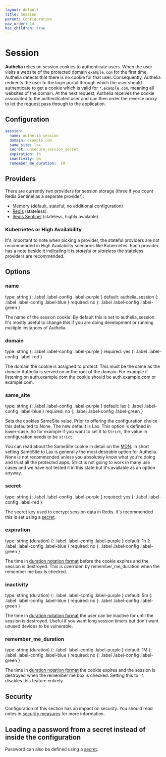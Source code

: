 ```yaml
---
layout: default
title: Session
parent: Configuration
nav_order: 14
has_children: true
---
```


# Session

**Authelia** relies on session cookies to authenticate users. When the user visits
a website of the protected domain `example.com` for the first time, Authelia detects
that there is no cookie for that user. Consequently, Authelia redirects the user
to the login portal through which the user should authenticate to get a cookie which
is valid for `*.example.com`, meaning all websites of the domain.
At the next request, Authelia receives the cookie associated to the authenticated user
and can then order the reverse proxy to let the request pass through to the application.

## Configuration

```yaml
session:
  name: authelia_session
  domain: example.com
  same_site: lax
  secret: unsecure_session_secret
  expiration: 1h
  inactivity: 5m
  remember_me_duration:  1M
```

## Providers

There are currently two providers for session storage (three if you count Redis Sentinel as a separate provider):
* Memory (default, stateful, no additional configuration)
* [Redis](./redis.md) (stateless).
* [Redis Sentinel](./redis.md#high_availability) (stateless, highly available).

### Kubernetes or High Availability

It's important to note when picking a provider, the stateful providers are not recommended in High Availability
scenarios like Kubernetes. Each provider has a note beside it indicating it is *stateful* or *stateless* the stateless
providers are recommended.

## Options

### name
<div markdown="1">
type: string
{: .label .label-config .label-purple }
default: authelia_session
{: .label .label-config .label-blue }
required: no
{: .label .label-config .label-green }
</div>

The name of the session cookie. By default this is set to authelia_session. It's mostly useful to change this if you are
doing development or running multiple instances of Authelia.

### domain
<div markdown="1">
type: string
{: .label .label-config .label-purple }
required: yes
{: .label .label-config .label-red }
</div>

The domain the cookie is assigned to protect. This must be the same as the domain Authelia is served on or the root
of the domain. For example if listening on auth.example.com the cookie should be auth.example.com or example.com.

### same_site
<div markdown="1">
type: string
{: .label .label-config .label-purple }
default: lax
{: .label .label-config .label-blue }
required: no
{: .label .label-config .label-green }
</div>

Sets the cookies SameSite value. Prior to offering the configuration choice this defaulted to None. The new default is
Lax. This option is defined in lower-case. So for example if you want to set it to `Strict`, the value in configuration
needs to be `strict`.

You can read about the SameSite cookie in detail on the 
[MDN](https://developer.mozilla.org/en-US/docs/Web/HTTP/Headers/Set-Cookie/SameSite). In short setting SameSite to Lax
is generally the most desirable option for Authelia. None is not recommended unless you absolutely know what you're
doing and trust all the protected apps. Strict is not going to work in many use cases and we have not tested it in this
state but it's available as an option anyway.

### secret
<div markdown="1">
type: string
{: .label .label-config .label-purple }
required: yes
{: .label .label-config .label-red }
</div>

The secret key used to encrypt session data in Redis. It's recommended this is set using a [secret](../secrets.md).

### expiration
<div markdown="1">
type: string (duration)
{: .label .label-config .label-purple }
default: 1h
{: .label .label-config .label-blue }
required: no
{: .label .label-config .label-green }
</div>

The time in [duration notation format](../index.md#duration-notation-format) before the cookie expires and the session
is destroyed. This is overriden by remember_me_duration when the remember me box is checked.

### inactivity
<div markdown="1">
type: string (duration)
{: .label .label-config .label-purple }
default: 5m
{: .label .label-config .label-blue }
required: no
{: .label .label-config .label-green }
</div>

The time in [duration notation format](../index.md#duration-notation-format) the user can be inactive for until the
session is destroyed. Useful if you want long session timers but don't want unused devices to be vulnerable.

### remember_me_duration
<div markdown="1">
type: string (duration)
{: .label .label-config .label-purple }
default: 1M
{: .label .label-config .label-blue }
required: no
{: .label .label-config .label-green }
</div>

The time in [duration notation format](../index.md#duration-notation-format) the cookie expires and the session is
destroyed when the remember me box is checked. Setting this to `-1` disables this feature entirely.

## Security

Configuration of this section has an impact on security. You should read notes in
[security measures](../../security/measures.md#session-security) for more information.

## Loading a password from a secret instead of inside the configuration

Password can also be defined using a [secret](../secrets.md).
